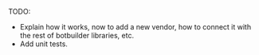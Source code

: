 TODO:
- Explain how it works, now to add a new vendor, how to connect it with the rest of botbuilder libraries, etc.
- Add unit tests.